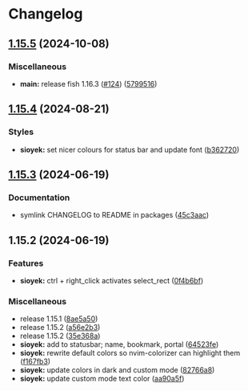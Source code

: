 # Changelog

## [1.15.5](https://github.com/engeir/stowfiles/compare/sioyek-v1.15.4...sioyek-v1.15.5) (2024-10-08)


### Miscellaneous

* **main:** release fish 1.16.3 ([#124](https://github.com/engeir/stowfiles/issues/124)) ([5799516](https://github.com/engeir/stowfiles/commit/57995166b1597d7e1fc2387e92309afc0a2b617f))

## [1.15.4](https://github.com/engeir/stowfiles/compare/sioyek-v1.15.3...sioyek-v1.15.4) (2024-08-21)


### Styles

* **sioyek:** set nicer colours for status bar and update font ([b362720](https://github.com/engeir/stowfiles/commit/b362720e22ae43c6468cfaaf99a038fd7396fff6))

## [1.15.3](https://github.com/engeir/stowfiles/compare/sioyek-v1.15.2...sioyek-v1.15.3) (2024-06-19)


### Documentation

* symlink CHANGELOG to README in packages ([45c3aac](https://github.com/engeir/stowfiles/commit/45c3aacf6c1c60ed559a8c394b4f4873fe9e806d))

## 1.15.2 (2024-06-19)


### Features

* **sioyek:** ctrl + right_click activates select_rect ([0f4b6bf](https://github.com/engeir/stowfiles/commit/0f4b6bf71b1214323d951c1d64532c2bec7bd3c1))


### Miscellaneous

* release 1.15.1 ([8ae5a50](https://github.com/engeir/stowfiles/commit/8ae5a506399c8574fd780fa48e6df75e7bf92946))
* release 1.15.2 ([a56e2b3](https://github.com/engeir/stowfiles/commit/a56e2b3e1a6a859ad6b0b3953832b88fd87ecfcb))
* release 1.15.2 ([35e368a](https://github.com/engeir/stowfiles/commit/35e368a1bf125ca33b6acc36d32f86ed88ca87be))
* **sioyek:** add to statusbar; name, bookmark, portal ([64523fe](https://github.com/engeir/stowfiles/commit/64523fed87e6439db909aee67993bd479186f709))
* **sioyek:** rewrite default colors so nvim-colorizer can highlight them ([f167fb3](https://github.com/engeir/stowfiles/commit/f167fb3940b0cfa186ecde5785e0e85d47d0d6a9))
* **sioyek:** update colors in dark and custom mode ([82766a8](https://github.com/engeir/stowfiles/commit/82766a8d0506256c4d2e68bb60b6f10288727bad))
* **sioyek:** update custom mode text color ([aa90a5f](https://github.com/engeir/stowfiles/commit/aa90a5f9dea6a40a22fb67a7cd6526658e741745))
